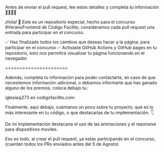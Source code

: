 Antes de enviar el pull request, lee estos detalles y completa tu información 🚨🚨🚨🚨

¡Hola! 👋 Este es un repositorio especial, hecho para el concurso #VeranoFrontend de Código Facilito, consideramos cada pull request una entrada para participar en el concurso.

✅ Haz finalizado todos los cambios que deseas hacer a la página, para participar en el concurso
✅ Activaste GitHub Actions y GitHub pages en tu repositorio, esto nos permitirá visualizar tu página funcionando en el navegador.


======================

Además, completa tu información para poder contactarte, en caso de que necesitemos información adicional, o debamos informarte que has ganado alguno de los premios, coloca debajo tu:

iglesiasj273 en codigofacilito.com:

Finalmente, aquí debajo, cuéntanos un poco sobre tu proyecto, qué es lo más interesante en tu código, o que destacarías de tu implementación: 👇

De mi implementación destacaria el uso de las animaciones y el reponsive para dispositivos moviles.


Eso es todo, al crear el pull request, ya estás participando en el concurso, (cuentan todos los PRs enviados antes del 5 de Agosto)